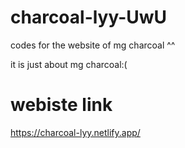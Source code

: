 # charcoal-lyy-UwU
codes for the website of mg charcoal ^^

it is just about mg charcoal:(

# webiste link 
https://charcoal-lyy.netlify.app/
